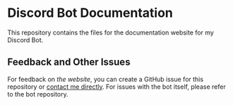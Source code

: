 # Discord Bot Documentation

This repository contains the files for the documentation website for my Discord Bot.

## Feedback and Other Issues

For feedback on _the website_, you can create a GitHub issue for this repository or [contact me directly](https://contact.nhcarrigan.com). For issues with the bot itself, please refer to the bot repository.
